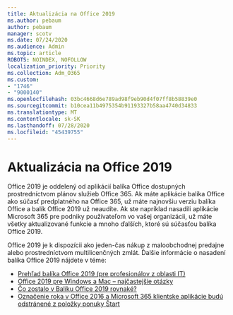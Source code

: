 ```yaml
---
title: Aktualizácia na Office 2019
ms.author: pebaum
author: pebaum
manager: scotv
ms.date: 07/24/2020
ms.audience: Admin
ms.topic: article
ROBOTS: NOINDEX, NOFOLLOW
localization_priority: Priority
ms.collection: Adm_O365
ms.custom:
- "1746"
- "9000140"
ms.openlocfilehash: 03bc4668d6e789ad98f9eb90d4f07ff8b58839e0
ms.sourcegitcommit: b10cea11b4975354b91193327b58aa4740d34833
ms.translationtype: MT
ms.contentlocale: sk-SK
ms.lasthandoff: 07/28/2020
ms.locfileid: "45439755"
---
```

# <a name="update-to-office-2019"></a>Aktualizácia na Office 2019

Office 2019 je oddelený od aplikácií balíka Office dostupných prostredníctvom plánov služieb Office 365. Ak máte aplikácie balíka Office ako súčasť predplatného na Office 365, už máte najnovšiu verziu balíka Office a balík Office 2019 už neaudíte. Ak ste napríklad nasadili aplikácie Microsoft 365 pre podniky používateľom vo vašej organizácii, už máte všetky aktualizované funkcie a mnoho ďalších, ktoré sú súčasťou balíka Office 2019.

Office 2019 je k dispozícii ako jeden-čas nákup z maloobchodnej predajne alebo prostredníctvom multilicenčných zmlát. Ďalšie informácie o nasadení balíka Office 2019 nájdete v téme:  

- [Prehľad balíka Office 2019 (pre profesionálov z oblasti IT)](https://docs.microsoft.com/deployoffice/office2019/overview)  
- [Office 2019 pre Windows a Mac – najčastejšie otázky](https://support.microsoft.com/help/4133312)  
- [Čo zostalo v Balíku Office 2019 rovnaké?](https://docs.microsoft.com/deployoffice/office2019/overview#whats-stayed-the-same-in-office-2019)  
- [Označenie roka v Office 2016 a Microsoft 365 klientske aplikácie budú odstránené z položky ponuky Štart](https://support.office.com/article/8fe5e052-76d2-49de-af30-2e84ed3da907?wt.mc_id=Alchemy_ClientDIA)